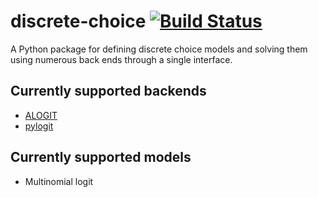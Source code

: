 # discrete-choice [![Build Status](https://travis-ci.com/alan-turing-institute/ALOGIT-Python.svg?branch=master)](https://travis-ci.com/alan-turing-institute/ALOGIT-Python)

A Python package for defining discrete choice models and solving them using
numerous back ends through a single interface.

## Currently supported backends

- [ALOGIT](http://www.alogit.com/)
- [pylogit](https://github.com/timothyb0912/pylogit)

## Currently supported models

- Multinomial logit
